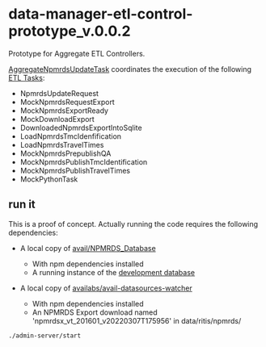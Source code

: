 # data-manager-etl-control-prototype_v.0.0.2

Prototype for Aggregate ETL Controllers.

[AggregateNpmrdsUpdateTask](./src/controllers/AggregateNpmrdsUpdateTask.ts)
coordinates the execution of the following [ETL Tasks](./src/tasks):

- NpmrdsUpdateRequest
- MockNpmrdsRequestExport
- MockNpmrdsExportReady
- MockDownloadExport
- DownloadedNpmrdsExportIntoSqlite
- LoadNpmrdsTmcIdenfification
- LoadNpmrdsTravelTimes
- MockNpmrdsPrepublishQA
- MockNpmrdsPublishTmcIdentification
- MockNpmrdsPublishTravelTimes
- MockPythonTask

## run it

This is a proof of concept.
Actually running the code requires the following dependencies:

- A local copy of [avail/NPMRDS_Database](https://github.com/availabs/NPMRDS_Database/tree/master/docker)

  - With npm dependencies installed
  - A running instance of the [development database](https://github.com/availabs/NPMRDS_Database/tree/master/docker)

- A local copy of [availabs/avail-datasources-watcher](https://github.com/availabs/avail-datasources-watcher)
  - With npm dependencies installed
  - An NPMRDS Export download named 'npmrdsx_vt_201601_v20220307T175956' in data/ritis/npmrds/

```sh
./admin-server/start
```
